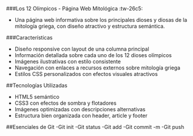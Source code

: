 ###Los 12 Olímpicos - Página Web Mitológica    :tw-26c5:

- Una página web informativa sobre los principales dioses y diosas de la mitología griega, con diseño atractivo y estructura semántica.

###Características

- Diseño responsive con layout de una columna principal
- Información detallada sobre cada uno de los 12 dioses olímpicos
- Imágenes ilustrativas con estilo consistente
- Navegación con enlaces a recursos externos sobre mitología griega
- Estilos CSS personalizados con efectos visuales atractivos

##Tecnologías Utilizadas

- HTML5 semántico
- CSS3 con efectos de sombra y flotadores
- Imágenes optimizadas con descripciones alternativas
- Estructura bien organizada con header, article y footer

##Esenciales de Git 
-Git init
-Git status
-Git add
-Git  commit -m
-Git push
